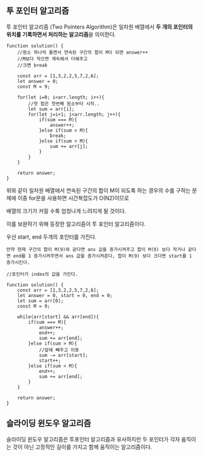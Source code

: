 ## 투 포인터 알고리즘

투 포인터 알고리즘 (Two Pointers Algorithm)은 일차원 배열에서 **두 개의 포인터의 위치를 기록하면서 처리하는 알고리즘**을 의미한다.

```
function solution() {
    //원소 하나씩 돌면서 연속된 구간의 합이 M이 되면 answer++
    //M보다 작으면 계속해서 더해주고
    //크면 break

    const arr = [1,3,2,2,5,7,2,6];
    let answer = 0;
    const M = 9;

    for(let i=0; i<arr.length; i++){
        //첫 합은 첫번째 원소부터 시작..
        let sum = arr[i];
        for(let j=i+1; j<arr.length; j++){
            if(sum === M){
                answer++;
            }else if(sum > M){
                break;
            }else if(sum < M){
                sum += arr[j];
            }
        }
    }

    return answer;
}
```

위와 같이 일차원 배열에서 연속된 구간의 합이 M이 되도록 하는 경우의 수를 구하는 문제에 이중 for문을 사용하면 시간복잡도가 O(N2)이므로

배열의 크기가 커질 수록 엄청나게 느려지게 될 것이다.

이를 보완하기 위해 등장한 알고리즘이 투 포인터 알고리즘이다.

우선 start, end 두개의 포인터를 가진다.

```
만약 현재 구간의 합이 M(9)와 같다면 ans 값을 증가시켜주고 합이 M(9) 보다 작거나 같다면 end를 1 증가시켜주면서 ans 값을 증가시켜준다, 합이 M(9) 보다 크다면 start를 1 증가시킨다.
```

```
//포인터가 index의 값을 가진다.

function solution() {
    const arr = [1,3,2,2,5,7,2,6];
    let answer = 0, start = 0, end = 0;
    let sum = arr[0];
    const M = 9;

    while(arr[start] && arr[end]){
        if(sum === M){
            answer++;
            end++;
            sum += arr[end];
        }else if(sum > M){
            //앞에 빼주고 이동
            sum -= arr[start];
            start++;
        }else if(sum < M){
            end++;
            sum += arr[end];
        }
    }

    return answer;
}
```

## 슬라이딩 윈도우 알고리즘

슬라이딩 윈도우 알고리즘은 투포인터 알고리즘과 유사하지만 두 포인터가 각자 움직이는 것이 아닌 고정적인 길이를 가지고 함께 움직이는 알고리즘이다.
